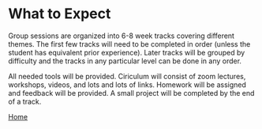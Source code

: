 # What to Expect

Group sessions are organized into 6-8 week tracks covering different themes. The first few tracks will need to be completed in order (unless the student has equivalent
prior experience). Later tracks will be grouped by difficulty and the tracks in any particular level can be done in any order.

All needed tools will be provided. Ciriculum will consist of zoom lectures, workshops, videos, and lots and lots of links. Homework will be assigned and feedback
will be provided. A small project will be completed by the end of a track.

[Home](Readme.md)
